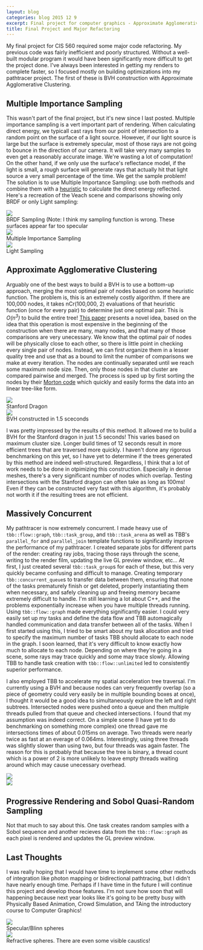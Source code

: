 ```yaml
---
layout: blog
categories: blog 2015 12 9
excerpt: Final project for computer graphics - Approximate Agglomerative Clustering BVH, thread scheduling and concurrency, progressive rendering, sobol quasirandom sampling, multiple importance sampling
title: Final Project and Major Refactoring
---
```


<p>My final project for CIS 560 required some major code refactoring. My previous code was fairly inefficient and poorly structured. Without a well-built modular program it would have been significantly more difficult to get the project done. I've always been interested in getting my renders to complete faster, so I focused mostly on building optimizations into my pathtracer project. The first of these is BVH construction with Approximate Agglomerative Clustering.</p>

<h2>Multiple Importance Sampling</h2>
<p>This wasn't part of the final project, but it's new since I last posted. Multiple importance sampling is a vert important part of rendering. When calculating direct energy, we typicall cast rays from our point of intersection to a random point on the surface of a light source. However, if our light source is large but the surface is extremely specular, most of those rays are not going to bounce in the direction of our camera. It will take very many samples to even get a reasonably accurate image. We're wasting a lot of computation! On the other hand, if we only use the surface's reflectance model, if the light is small, a rough surface will generate rays that actually hit that light source a very small percentage of the time. We get the sample problem! The solution is to use Multiple Importance Sampling: use both methods and combine them with a <a href="https://graphics.stanford.edu/papers/combine/">heuristic</a> to calculate the direct energy reflected. Here's a recreation of the Veach scene and comparisons showing only BRDF or only Light sampling:</p>

<div class="row">
  <div class="col-sm-4 col-xs-12">
    <img src="/img/560/renders/brdf_only.bmp"/>
    <div class="caption">BRDF Sampling (Note: I think my sampling function is wrong. These surfaces appear far too specular</div>
  </div>
  <div class="col-sm-4 col-xs-12">
    <img src="/img/560/renders/veach_64spp_5min.bmp"/>
    <div class="caption">Multiple Importance Sampling</div>
  </div>
  <div class="col-sm-4 col-xs-12">
    <img src="/img/560/renders/light_only.bmp"/>
    <div class="caption">Light Sampling</div>
  </div>
</div>

<h2>Approximate Agglomerative Clustering</h2>
<p>Arguably one of the best ways to build a BVH is to use a bottom-up approach, merging the most optimal pair of nodes based on some heuristic function. The problem is, this is an extremely costly algorithm. If there are 100,000 nodes, it takes nCr(100,000, 2) evaluations of that heuristic function (once for every pair) to determine just one optimal pair. This is <i>O(n<sup>3</sup>)</i> to build the entire tree! <a href="http://www.cs.cmu.edu/~ygu1/paper/HPG13/HPG13.pdf">This paper</a> presents a novel idea, based on the idea that this operation is most expensive in the beginning of the construction when there are many, many nodes, and that many of those comparisons are very unecessary. We know that the optimal pair of nodes will be physically close to each other, so there is little point in checking every single pair of nodes. Instead, we can first organize them in a lesser quality tree and use that as a bound to limit the number of comparisons we make at every iteration. The nodes are continually separated until we reach some maximum node size. Then, only those nodes in that cluster are compared pairwise and merged. The process is sped up by first sorting the nodes by their <a href="https://en.wikipedia.org/wiki/Z-order_curve">Morton code</a> which quickly and easily forms the data into an linear tree-like form.</p>

<div class="row">
  <div class="col-sm-6 col-xs-12">
    <a href="/img/560/bvh/dragon.png"><img src="/img/560/bvh/dragon.png"/></a>
    <div class="caption">Stanford Dragon</div>
  </div>
  <div class="col-sm-6 col-xs-12">
    <a href="/img/560/bvh/bvh.png"><img src="/img/560/bvh/bvh.png"/></a>
    <div class="caption">BVH constructed in 1.5 sceconds</div>
  </div>
</div>

<p>I was pretty impressed by the results of this method. It allowed me to build a BVH for the Stanford dragon in just 1.5 seconds! This varies based on maximum cluster size. Longer build times of 12 seconds result in more efficient trees that are traversed more quickly. I haven't done any rigorous benchmarking on this yet, so I have yet to determine if the trees generated by this method are indeed well-structured. Regardless, I think that a lot of work needs to be done in otpimizing this construction. Especially in dense meshes, there's a very significant number of nodes which overlap. Testing intersections with the Stanford dragon can often take as long as 100ms! Even if they can be constructed very fast with this algorithm, it's probably not worth it if the resulting trees are not efficient.</p>


<h2>Massively Concurrent</h2>
<p>My pathtracer is now extremely concurrent. I made heavy use of <code>tbb::flow::graph</code>, <code>tbb::task_group</code>, and <code>tbb::task_arena</code> as well as TBB's <code>parallel_for</code> and <code>parallel_join</code> template functions to significantly improve the performance of my pathtracer. I created separate jobs for different parts of the render: creating ray jobs, tracing those rays through the scene, writing to the render film, updating the live GL preview window, etc... At first, I just created several <code>tbb::task_group</code>s for each of these, but this very quickly became confusing and difficult to manage. Creating temporary <code>tbb::concurrent_queue</code>s to transfer data between them, ensuring that none of the tasks prematurely finish or get deleted, properly instantiating them when necessary, and safely cleaning up and freeing memory became extremely difficult to handle. I'm still learning a lot about C++, and the problems exponentially increase when you have multiple threads running. Using <code>tbb::flow::graph</code> made everything significantly easier. I could very easily set up my tasks and define the data flow and TBB automagically handled communication and data transfer between all of the tasks. When I first started using this, I tried to be smart about my task allocation and tried to specify the maximum number of tasks TBB should allocate to each node in the graph. I soon learned, that it's very difficult to know exactly how much to allocate to each node. Depending on where they're going in a scene, some rays may trace quickly and some may trace slowly. Allowing TBB to handle task creation with <code>tbb::flow::unlimited</code> led to consistently superior performance.</p>

<p>I also employed TBB to accelerate my spatial acceleration tree traversal. I'm currently using a BVH and because nodes can very frequently overlap (so a piece of geometry could very easily be in multiple bounding boxes at once), I thought it would be a good idea to simultaneously explore the left and right subtrees. Intersected nodes were pushed onto a queue and then multiple threads pulled from that queue and checked intersections. I found that my assumption was indeed correct. On a simple scene (I have yet to do benchmarking on something more complex) one thread gave me intersections times of about 0.015ms on average. Two threads were nearly twice as fast at an everage of 0.064ms. Interestingly, using three threads was slightly slower than using two, but four threads was again faster. The reason for this is probably that because the tree is binary, a thread count which is a power of 2 is more unlikely to leave empty threads waiting around which may cause unecessary overhead.</p>

<div class="row">
  <div class="col-sm-6 col-xs-12">
    <img src="/img/560/renders/bunny_mirror_64spp_5min.bmp"/>
    <div class="caption"></div>
  </div>
  <div class="col-sm-6 col-xs-12">
    <img src="/img/560/renders/dragon_blinn_64spp_12min_BVHbuild_23sec.bmp"/>
    <div class="caption"></div>
  </div>
</div>

<h2>Progressive Rendering and Sobol Quasi-Random Sampling</h2>
<p>Not that much to say about this. One task creates random samples with a Sobol sequence and another recieves data from the <code>tbb::flow::graph</code> as each pixel is rendered and updates the GL preview window.</p>

<h2>Last Thoughts</h2>
<p>I was really hoping that I would have time to implement some other methods of integration like photon mapping or bidirectional pathtracing, but I didn't have nearly enough time. Perhaps if I have time in the future I will continue this project and develop those features. I'm not sure how soon that will happening because next year looks like it's going to be pretty busy with Physically Based Animation, Crowd Simulation, and TAing the introductory course to Computer Graphics!</p>

<div class="row">
  <div class="col-sm-6 col-xs-12">
    <img src="/img/560/renders/reflective_blinn_spheres_64spp_3min.bmp"/>
    <div class="caption">Specular/Blinn spheres</div>
  </div>
  <div class="col-sm-6 col-xs-12">
    <img src="/img/560/renders/refractive_spheres_64spp_3min.bmp"/>
    <div class="caption">Refractive spheres. There are even some visible caustics!</div>
  </div>
</div>